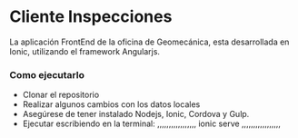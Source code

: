 # Cliente Inspecciones #

La aplicación FrontEnd de la oficina de Geomecánica, esta desarrollada en Ionic, utilizando el framework Angularjs.

### Como ejecutarlo ###

* Clonar el repositorio
* Realizar algunos cambios con los datos locales
* Asegúrese de tener instalado Nodejs, Ionic, Cordova y Gulp.
* Ejecutar escribiendo en la terminal:
,,,,,,,,,,,,,,,,,
ionic serve
,,,,,,,,,,,,,,,,,